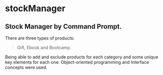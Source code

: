 # stockManager
## Stock Manager by Command Prompt. 

There are three types of products:
> Gift, Ebook and Bootcamp.

Being able to add and exclude products for each category and some unique key elements for each one.
Object-oriented programming and Interface concepts were used.
